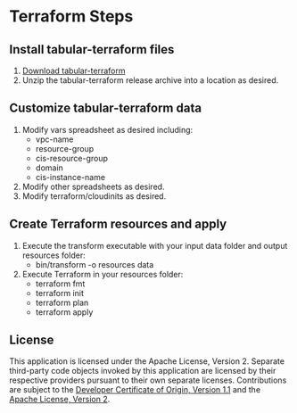 # Terraform Steps

## Install tabular-terraform files

1. [Download tabular-terraform](/releases/releases.md)
2. Unzip the tabular-terraform release archive into a location as desired.

## Customize tabular-terraform data

1. Modify vars spreadsheet as desired including:
    - vpc-name
    - resource-group
    - cis-resource-group
    - domain
    - cis-instance-name 
2. Modify other spreadsheets as desired.
3. Modify terraform/cloudinits as desired.

## Create Terraform resources and apply

1. Execute the transform executable with your input data folder and output resources folder:  
    - bin/transform -o resources data
2. Execute Terraform in your resources folder:
    - terraform fmt
    - terraform init
    - terraform plan
    - terraform apply

## License

This application is licensed under the Apache License, Version 2.  Separate third-party code objects invoked by this application are licensed by their respective providers pursuant to their own separate licenses.  Contributions are subject to the [Developer Certificate of Origin, Version 1.1](https://developercertificate.org/) and the [Apache License, Version 2](https://www.apache.org/licenses/LICENSE-2.0.txt).
